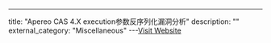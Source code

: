 ---
title: "Apereo CAS 4.X execution参数反序列化漏洞分析"
description: ""
external_category: "Miscellaneous"
---[Visit Website](https://xz.aliyun.com/t/7032)

